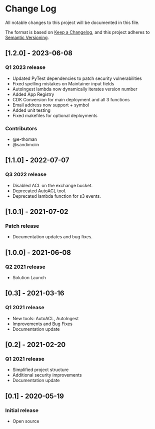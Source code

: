 # Change Log

All notable changes to this project will be documented in this file.

The format is based on [Keep a Changelog](https://keepachangelog.com/en/1.0.0/),
and this project adheres to [Semantic Versioning](https://semver.org/spec/v2.0.0.html).

## [1.2.0] - 2023-06-08

### Q1 2023 release

- Updated PyTest dependencies to patch security vulnerabilities
- Fixed spelling mistakes on Maintainer input fields
- AutoIngest lambda now dynamically iterates version number
- Added App Registry
- CDK Conversion for main deployment and all 3 functions
- Email address now support + symbol
- Added unit testing
- Fixed makefiles for optional deployments

### Contributors

- @e-thoman
- @sandimciin

## [1.1.0] - 2022-07-07

### Q3 2022 release

- Disabled ACL on the exchange bucket.
- Deprecated AutoACL tool.
- Deprecated lambda function for s3 events.

## [1.0.1] - 2021-07-02

### Patch release

- Documentation updates and bug fixes.

## [1.0.0] - 2021-06-08

### Q2 2021 release

- Solution Launch

## [0.3] - 2021-03-16

### Q1 2021 release

- New tools: AutoACL, AutoIngest
- Improvements and Bug Fixes
- Documentation update

## [0.2] - 2021-02-20

### Q1 2021 release

- Simplified project structure
- Additional security improvements
- Documentation update

## [0.1] - 2020-05-19

### Initial release

- Open source
